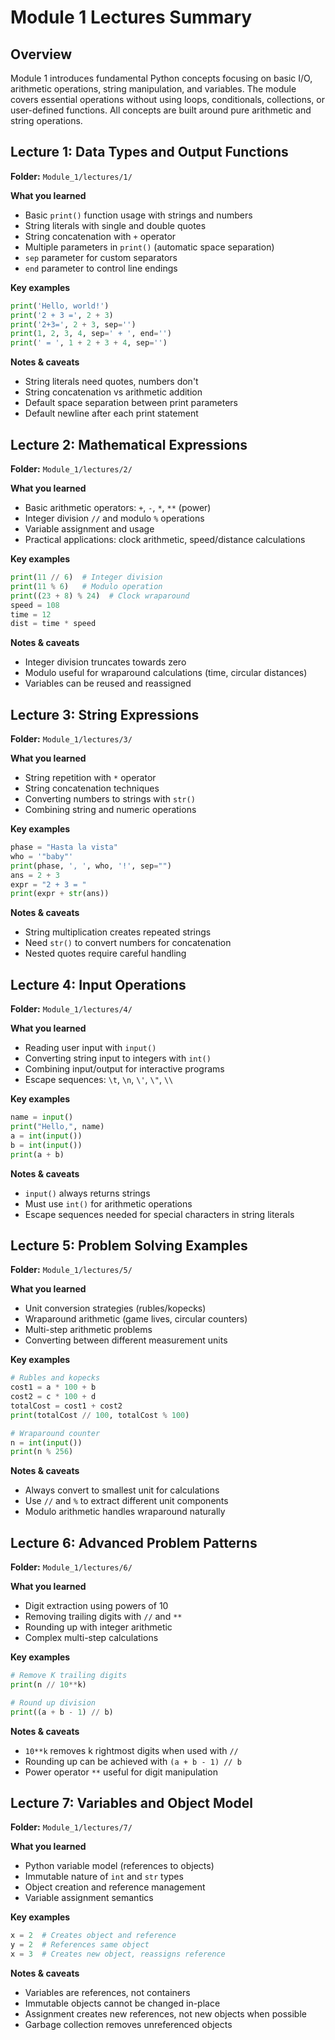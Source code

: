 # Module 1 Lectures Summary

## Overview

Module 1 introduces fundamental Python concepts focusing on basic I/O, arithmetic operations, string manipulation, and variables. The module covers essential operations without using loops, conditionals, collections, or user-defined functions. All concepts are built around pure arithmetic and string operations.

## Lecture 1: Data Types and Output Functions

**Folder:** `Module_1/lectures/1/`

**What you learned**
- Basic `print()` function usage with strings and numbers
- String literals with single and double quotes
- String concatenation with `+` operator
- Multiple parameters in `print()` (automatic space separation)
- `sep` parameter for custom separators
- `end` parameter to control line endings

**Key examples**
```py
print('Hello, world!')
print('2 + 3 =', 2 + 3)
print('2+3=', 2 + 3, sep='')
print(1, 2, 3, 4, sep=' + ', end='')
print(' = ', 1 + 2 + 3 + 4, sep='')
```

**Notes & caveats**
- String literals need quotes, numbers don't
- String concatenation vs arithmetic addition
- Default space separation between print parameters
- Default newline after each print statement

## Lecture 2: Mathematical Expressions

**Folder:** `Module_1/lectures/2/`

**What you learned**
- Basic arithmetic operators: `+`, `-`, `*`, `**` (power)
- Integer division `//` and modulo `%` operations
- Variable assignment and usage
- Practical applications: clock arithmetic, speed/distance calculations

**Key examples**
```py
print(11 // 6)  # Integer division
print(11 % 6)   # Modulo operation
print((23 + 8) % 24)  # Clock wraparound
speed = 108
time = 12
dist = time * speed
```

**Notes & caveats**
- Integer division truncates towards zero
- Modulo useful for wraparound calculations (time, circular distances)
- Variables can be reused and reassigned

## Lecture 3: String Expressions

**Folder:** `Module_1/lectures/3/`

**What you learned**
- String repetition with `*` operator
- String concatenation techniques
- Converting numbers to strings with `str()`
- Combining string and numeric operations

**Key examples**
```py
phase = "Hasta la vista"
who = '"baby"'
print(phase, ', ', who, '!', sep="")
ans = 2 + 3
expr = "2 + 3 = "
print(expr + str(ans))
```

**Notes & caveats**
- String multiplication creates repeated strings
- Need `str()` to convert numbers for concatenation
- Nested quotes require careful handling

## Lecture 4: Input Operations

**Folder:** `Module_1/lectures/4/`

**What you learned**
- Reading user input with `input()`
- Converting string input to integers with `int()`
- Combining input/output for interactive programs
- Escape sequences: `\t`, `\n`, `\'`, `\"`, `\\`

**Key examples**
```py
name = input()
print("Hello,", name)
a = int(input())
b = int(input())
print(a + b)
```

**Notes & caveats**
- `input()` always returns strings
- Must use `int()` for arithmetic operations
- Escape sequences needed for special characters in string literals

## Lecture 5: Problem Solving Examples

**Folder:** `Module_1/lectures/5/`

**What you learned**
- Unit conversion strategies (rubles/kopecks)
- Wraparound arithmetic (game lives, circular counters)
- Multi-step arithmetic problems
- Converting between different measurement units

**Key examples**
```py
# Rubles and kopecks
cost1 = a * 100 + b
cost2 = c * 100 + d
totalCost = cost1 + cost2
print(totalCost // 100, totalCost % 100)

# Wraparound counter
n = int(input())
print(n % 256)
```

**Notes & caveats**
- Always convert to smallest unit for calculations
- Use `//` and `%` to extract different unit components
- Modulo arithmetic handles wraparound naturally

## Lecture 6: Advanced Problem Patterns

**Folder:** `Module_1/lectures/6/`

**What you learned**
- Digit extraction using powers of 10
- Removing trailing digits with `//` and `**`
- Rounding up with integer arithmetic
- Complex multi-step calculations

**Key examples**
```py
# Remove K trailing digits
print(n // 10**k)

# Round up division
print((a + b - 1) // b)
```

**Notes & caveats**
- `10**k` removes k rightmost digits when used with `//`
- Rounding up can be achieved with `(a + b - 1) // b`
- Power operator `**` useful for digit manipulation

## Lecture 7: Variables and Object Model

**Folder:** `Module_1/lectures/7/`

**What you learned**
- Python variable model (references to objects)
- Immutable nature of `int` and `str` types
- Object creation and reference management
- Variable assignment semantics

**Key examples**
```py
x = 2  # Creates object and reference
y = 2  # References same object
x = 3  # Creates new object, reassigns reference
```

**Notes & caveats**
- Variables are references, not containers
- Immutable objects cannot be changed in-place
- Assignment creates new references, not new objects when possible
- Garbage collection removes unreferenced objects
